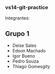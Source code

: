 ### vs14-git-practice

Integrantes:

## Grupo 1

+ Deise Sales
+ Edson Machado
+ Igor Bueno
+ Pedro Souza
+ Thiago Gomesgity 